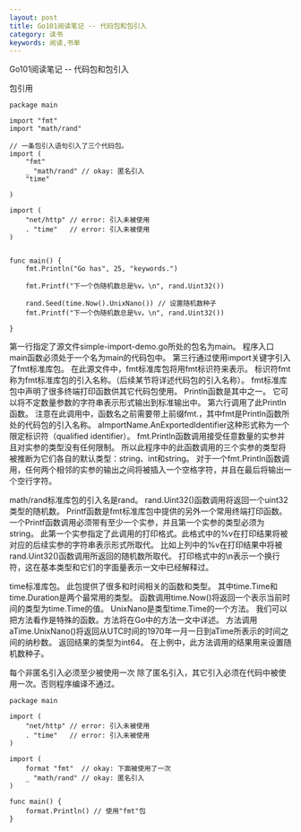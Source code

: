 ```yaml
---
layout: post
title: Go101阅读笔记 -- 代码包和包引入
category: 读书
keywords: 阅读,书单
---
```


Go101阅读笔记 -- 代码包和包引入

包引用
```
package main

import "fmt"
import "math/rand"

// 一条包引入语句引入了三个代码包。
import (
	"fmt"
	_ "math/rand" // okay: 匿名引入
	"time"
    
)

import (
	"net/http" // error: 引入未被使用
	. "time"   // error: 引入未被使用
)


func main() {
	fmt.Println("Go has", 25, "keywords.")

    fmt.Printf("下一个伪随机数总是%v。\n", rand.Uint32())

    rand.Seed(time.Now().UnixNano()) // 设置随机数种子
	fmt.Printf("下一个伪随机数总是%v。\n", rand.Uint32())

}
```
第一行指定了源文件simple-import-demo.go所处的包名为main。 程序入口main函数必须处于一个名为main的代码包中。
第三行通过使用import关键字引入了fmt标准库包。 在此源文件中，fmt标准库包将用fmt标识符来表示。 标识符fmt称为fmt标准库包的引入名称。（后续某节将详述代码包的引入名称）。
fmt标准库包中声明了很多终端打印函数供其它代码包使用。 Println函数是其中之一。 它可以将不定数量参数的字符串表示形式输出到标准输出中。 第六行调用了此Println函数。 注意在此调用中，函数名之前需要带上前缀fmt.，其中fmt是Println函数所处的代码包的引入名称。 aImportName.AnExportedIdentifier这种形式称为一个限定标识符（qualified identifier）。
fmt.Println函数调用接受任意数量的实参并且对实参的类型没有任何限制。 所以此程序中的此函数调用的三个实参的类型将被推断为它们各自的默认类型：string、int和string。
对于一个fmt.Println函数调用，任何两个相邻的实参的输出之间将被插入一个空格字符，并且在最后将输出一个空行字符。

math/rand标准库包的引入名是rand。 rand.Uint32()函数调用将返回一个uint32类型的随机数。
Printf函数是fmt标准库包中提供的另外一个常用终端打印函数。 一个Printf函数调用必须带有至少一个实参，并且第一个实参的类型必须为string。 此第一个实参指定了此调用的打印格式。此格式中的%v在打印结果将被对应的后续实参的字符串表示形式所取代。 比如上列中的%v在打印结果中将被rand.Uint32()函数调用所返回的随机数所取代。 打印格式中的\n表示一个换行符，这在基本类型和它们的字面量表示一文中已经解释过。

time标准库包。 此包提供了很多和时间相关的函数和类型。 其中time.Time和time.Duration是两个最常用的类型。
函数调用time.Now()将返回一个表示当前时间的类型为time.Time的值。
UnixNano是类型time.Time的一个方法。 我们可以把方法看作是特殊的函数。方法将在Go中的方法一文中详述。 方法调用aTime.UnixNano()将返回从UTC时间的1970年一月一日到aTime所表示的时间之间的纳秒数。 返回结果的类型为int64。 在上例中，此方法调用的结果用来设置随机数种子。


每个非匿名引入必须至少被使用一次
除了匿名引入，其它引入必须在代码中被使用一次。否则程序编译不通过。
```
package main

import (
	"net/http" // error: 引入未被使用
	. "time"   // error: 引入未被使用
)

import (
	format "fmt"  // okay: 下面被使用了一次
	_ "math/rand" // okay: 匿名引入
)

func main() {
	format.Println() // 使用"fmt"包
}
```




